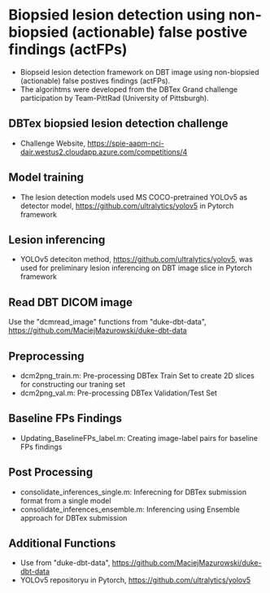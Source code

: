 # Biopsied lesion detection using non-biopsied (actionable) false postive findings (actFPs)
- Biopseid lesion detection framework on DBT image using non-biopsied (actionable) false postives findings (actFPs). 
- The algorihtms were developed from the DBTex Grand challenge participation by Team-PittRad (University of Pittsburgh).

## DBTex biopsied lesion detection challenge
- Challenge Website, https://spie-aapm-nci-dair.westus2.cloudapp.azure.com/competitions/4

## Model training
- The lesion detection models used MS COCO-pretrained YOLOv5 as detector model, https://github.com/ultralytics/yolov5 in Pytorch framework

## Lesion inferencing
- YOLOv5 deteciton method, https://github.com/ultralytics/yolov5, was used for preliminary lesion inferencing on DBT image slice in Pytorch framework

## Read DBT DICOM image
Use the "dcmread_image" functions from "duke-dbt-data",
https://github.com/MaciejMazurowski/duke-dbt-data

## Preprocessing
- dcm2png_train.m: Pre-processing DBTex Train Set to create 2D slices for constructing our traning set
- dcm2png_val.m: Pre-processing DBTex Validation/Test Set

## Baseline FPs Findings 
- Updating_BaselineFPs_label.m: Creating image-label pairs for baseline FPs findings

## Post Processing
- consolidate_inferences_single.m: Inferecning for DBTex submission format from a single model 
- consolidate_inferences_ensemble.m: Inferencing using Ensemble approach for DBTex submission

## Additional Functions
- Use from "duke-dbt-data", https://github.com/MaciejMazurowski/duke-dbt-data
- YOLOv5 repositoryu in Pytorch, https://github.com/ultralytics/yolov5
